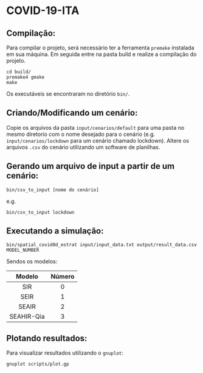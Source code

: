 # COVID-19-ITA

## Compilação:
Para compilar o projeto, será necessário ter a ferramenta `premake` instalada em sua máquina. Em seguida entre na pasta build e realize a compilação do projeto.

```
cd build/
premake4 gmake
make
```

Os executáveis se encontraram no diretório `bin/`.

## Criando/Modificando um cenário:
Copie os arquivos da pasta `input/cenarios/default` para uma pasta no mesmo diretorio com o nome desejado para o cenário (e.g. `input/cenarios/lockdown` para um cenário chamado lockdown).
Altere os arquivos `.csv` do cenário utilizando um software de planilhas.

## Gerando um arquivo de input a partir de um cenário:
```
bin/csv_to_input [nome do cenário]
```

e.g.
```
bin/csv_to_input lockdown
```


## Executando a simulação:

```
bin/spatial_covid0d_estrat input/input_data.txt output/result_data.csv MODEL_NUMBER
```

Sendos os modelos:

| Modelo        | Número     |
|:-------------:|:----------:|
| SIR           | 0          |
| SEIR          | 1          |
| SEAIR         | 2          |
| SEAHIR-Qia    | 3          |


## Plotando resultados:
Para visualizar resultados utilizando o `gnuplot`:
```
gnuplot scripts/plot.gp
```